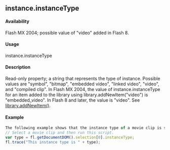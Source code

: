 ## instance.instanceType

#### Availability

Flash MX 2004; possible value of "video" added in Flash 8.

#### Usage

instance.instanceType

#### Description

Read-only property; a string that represents the type of instance. Possible values are "symbol", "bitmap", "embedded video", "linked video", "video", and "compiled clip".
In Flash MX 2004, the value of instance.instanceType for an item added to the library using library.addNewItem("video") is "embedded\_video". In Flash 8 and later, the value is "video". See [library.addNewItem()](../library_object/library1.md).

#### Example

```javascript
The following example shows that the instance type of a movie clip is symbol:
// Select a movie clip and then run this script.
var type = fl.getDocumentDOM().selection[0].instanceType;
fl.trace("This instance type is " + type);

```